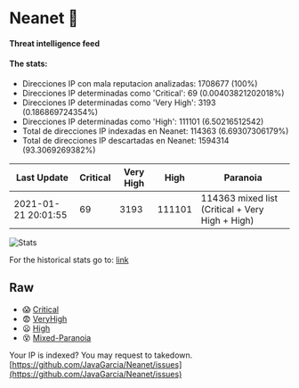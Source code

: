 # Neanet :hocho:
#### Threat intelligence feed
#### The stats:

- Direcciones IP con mala reputacion analizadas: 1708677 (100%)
- Direcciones IP determinadas como 'Critical':  69 (0.00403821202018%)
- Direcciones IP determinadas como 'Very High':  3193 (0.186869724354%)
- Direcciones IP determinadas como 'High':  111101 (6.50216512542)
- Total de direcciones IP indexadas en Neanet:  114363 (6.69307306179%)
- Total de direcciones IP descartadas en Neanet:  1594314 (93.3069269382%)

| Last Update | Critical | Very High | High | Paranoia |
| --- | --- | --- | --- | --- |
| 2021-01-21 20:01:55 | 69 | 3193 | 111101 | 114363 mixed list (Critical + Very High + High)|

![Stats](https://docs.google.com/spreadsheets/d/e/2PACX-1vSnaNMIXVabIpDJjufMlzH7poXnshF3mgd8Is1g9ytUEzVsP5my4Trn8f-xkoLLQ38xpL3HtmUexLo6/pubchart?oid=501124687&format=image)

For the historical stats go to: [link](/stats.csv)
## Raw
- :scream: [Critical](https://raw.githubusercontent.com/JavaGarcia/Neanet/master/blacklists/neanet_critical.txt)
- :fearful: [VeryHigh](https://raw.githubusercontent.com/JavaGarcia/Neanet/master/blacklists/neanet_veryHigh.txtt)
- :frowning: [High](https://raw.githubusercontent.com/JavaGarcia/Neanet/master/blacklists/neanet_high.txt)
- :dizzy_face: [Mixed-Paranoia](https://raw.githubusercontent.com/JavaGarcia/Neanet/master/blacklists/neanet_all.txt)


Your IP is indexed? You may request to takedown. [https://github.com/JavaGarcia/Neanet/issues](https://github.com/JavaGarcia/Neanet/issues)

















































































































































































































































































































































































































































































































































































































































































































































































































































































































































































































































































































































































































































































































































































































































































































































































































































































































































































































































































































































































































































































































































































































































































































































































































































































































































































































































































































































































































































































































































































































































































































































































































































































































































































































































































































































































































































































































































































































